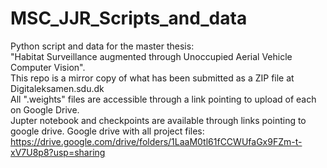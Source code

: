 # MSC_JJR_Scripts_and_data
Python script and data for the master thesis:<br>
"Habitat Surveillance augmented through Unoccupied Aerial Vehicle Computer Vision".<br>
This repo is a mirror copy of what has been submitted as a ZIP file at Digitaleksamen.sdu.dk<br>
All ".weights" files are accessible through a link pointing to upload of  each on Google Drive. <br>
Jupter notebook and checkpoints are available through links pointing to google drive. 
Google drive with all project files: https://drive.google.com/drive/folders/1LaaM0tl61fCCWUfaGx9FZm-t-xV7U8p8?usp=sharing
